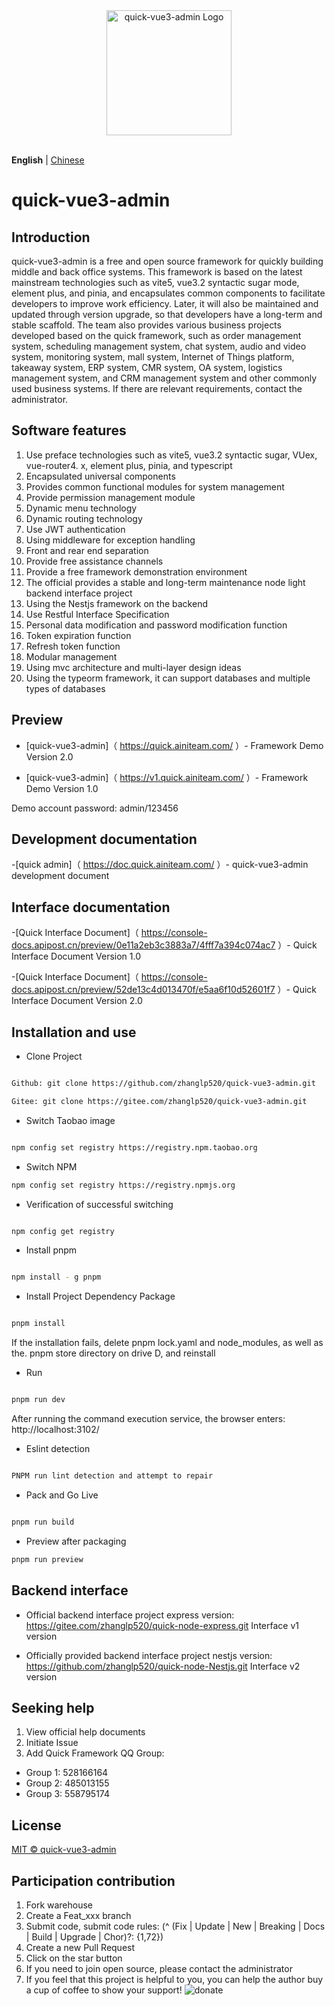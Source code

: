 <div align="center"> <a href="https://gitee.com/zhanglp520/quick-vue3-admin.git"> <img alt="quick-vue3-admin Logo" width="200" height="200" src="https://raw.githubusercontent.com/wiki/zhanglp520/quick-vue3-admin/logo.png"> </a> <br> <br>
</div>

**English** | [Chinese](./README.md)

# quick-vue3-admin

## Introduction

quick-vue3-admin is a free and open source framework for quickly building middle and back office systems. This framework is based on the latest mainstream technologies such as vite5, vue3.2 syntactic sugar mode, element plus, and pinia, and encapsulates common components to facilitate developers to improve work efficiency. Later, it will also be maintained and updated through version upgrade, so that developers have a long-term and stable scaffold. The team also provides various business projects developed based on the quick framework, such as order management system, scheduling management system, chat system, audio and video system, monitoring system, mall system, Internet of Things platform, takeaway system, ERP system, CMR system, OA system, logistics management system, and CRM management system and other commonly used business systems. If there are relevant requirements, contact the administrator.

## Software features

1. Use preface technologies such as vite5, vue3.2 syntactic sugar, VUex, vue-router4. x, element plus, pinia, and typescript
2. Encapsulated universal components
3. Provides common functional modules for system management
4. Provide permission management module
5. Dynamic menu technology
6. Dynamic routing technology
7. Use JWT authentication
8. Using middleware for exception handling
9. Front and rear end separation
10. Provide free assistance channels
11. Provide a free framework demonstration environment
12. The official provides a stable and long-term maintenance node light backend interface project
13. Using the Nestjs framework on the backend
14. Use Restful Interface Specification
15. Personal data modification and password modification function
16. Token expiration function
17. Refresh token function
18. Modular management
19. Using mvc architecture and multi-layer design ideas
20. Using the typeorm framework, it can support databases and multiple types of databases

## Preview

-   [quick-vue3-admin]（ https://quick.ainiteam.com/ ）- Framework Demo Version 2.0

-   [quick-vue3-admin]（ https://v1.quick.ainiteam.com/ ）- Framework Demo Version 1.0

Demo account password: admin/123456

## Development documentation

-[quick admin]（ https://doc.quick.ainiteam.com/ ）- quick-vue3-admin development document

## Interface documentation

-[Quick Interface Document]（ https://console-docs.apipost.cn/preview/0e11a2eb3c3883a7/4fff7a394c074ac7 ）- Quick Interface Document Version 1.0

-[Quick Interface Document]（ https://console-docs.apipost.cn/preview/52de13c4d013470f/e5aa6f10d52601f7 ）- Quick Interface Document Version 2.0

## Installation and use

-   Clone Project

```Bash

Github: git clone https://github.com/zhanglp520/quick-vue3-admin.git

Gitee: git clone https://gitee.com/zhanglp520/quick-vue3-admin.git

```

-   Switch Taobao image

```Bash

npm config set registry https://registry.npm.taobao.org

```

-   Switch NPM

```Bash
npm config set registry https://registry.npmjs.org

```

-   Verification of successful switching

```Bash

npm config get registry

```

-   Install pnpm

```Bash

npm install - g pnpm

```

-   Install Project Dependency Package

```Bash

pnpm install

```

If the installation fails, delete pnpm lock.yaml and node_modules, as well as the. pnpm store directory on drive D, and reinstall

-   Run

```Bash

pnpm run dev

```

After running the command execution service, the browser enters: http://localhost:3102/

-   Eslint detection

```Bash

PNPM run lint detection and attempt to repair

```

-   Pack and Go Live

```Bash

pnpm run build

```

-   Preview after packaging

```Bash
pnpm run preview

```

## Backend interface

-   Official backend interface project express version:
    https://gitee.com/zhanglp520/quick-node-express.git Interface v1 version

-   Officially provided backend interface project nestjs version:
    https://github.com/zhanglp520/quick-node-Nestjs.git Interface v2 version

## Seeking help

1. View official help documents
2. Initiate Issue
3. Add Quick Framework QQ Group:

-   Group 1: 528166164
-   Group 2: 485013155
-   Group 3: 558795174

## License

[MIT © quick-vue3-admin](./LICENSE)

## Participation contribution

1. Fork warehouse
2. Create a Feat_xxx branch
3. Submit code, submit code rules: (^ (Fix | Update | New | Breaking | Docs | Build | Upgrade | Chor)?: {1,72})
4. Create a new Pull Request
5. Click on the star button
6. If you need to join open source, please contact the administrator
7. If you feel that this project is helpful to you, you can help the author buy a cup of coffee to show your support!
   ![donate](https://raw.githubusercontent.com/wiki/zhanglp520/quick-vue3-admin/20230430121236.png)
